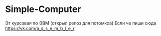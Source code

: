# Simple-Computer
Эт курсовая по ЭВМ (открыл репоз для потомков)
Если че пиши сюда https://vk.com/a_s_s_e_m_b_l_e_r
